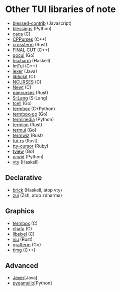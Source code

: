 # Other TUI libraries of note

* [blessed-contrib](https://github.com/yaronn/blessed-contrib) (Javascript)
* [blessings](https://github.com/erikrose/blessings) (Python)
* [caca](http://caca.zoy.org/wiki/libcaca) (C)
* [CPPurses](https://github.com/a-n-t-h-o-n-y/CPPurses) (C++)
* [crossterm](https://github.com/crossterm-rs/crossterm) (Rust)
* [FINAL CUT](https://github.com/gansm/finalcut) (C++)
* [gocui](https://github.com/jroimartin/gocui) (Go)
* [hscharm](https://hackage.haskell.org/package/hscharm) (Haskell)
* [ImTui](https://github.com/ggerganov/imtui) (C++)
* [jexer](https://jexer.sourceforge.io/) (Java)
* [libtickit](http://www.leonerd.org.uk/code/libtickit/) (C)
* [NCURSES](https://invisible-island.net/ncurses/) (C)
* [Newt](https://pagure.io/newt) (C)
* [pancurses](https://github.com/ihalila/pancurses) (Rust)
* [S-Lang](http://www.jedsoft.org/slang/) (S-Lang)
* [tcell](https://github.com/gdamore/tcell) (Go)
* [termbox](https://github.com/nsf/termbox) (C+Python)
* [termbox-go](https://github.com/nsf/termbox-go) (Go)
* [terminedia](https://github.com/jsbueno/terminedia) (Python)
* [termion](https://github.com/redox-os/termion) (Rust)
* [termui](https://github.com/gizak/termui) (Go)
* [termwiz](https://github.com/wez/wezterm/tree/master/termwiz) (Rust)
* [tui-rs](https://github.com/fdehau/tui-rs) (Rust)
* [tty-cursor](https://github.com/piotrmurach/tty-cursor) (Ruby)
* [tview](https://github.com/rivo/tview) (Go)
* [urwid](https://github.com/urwid/urwid) (Python)
* [vty](http://hackage.haskell.org/package/vty) (Haskell)

## Declarative

* [brick](https://github.com/jtdaugherty/brick) (Haskell, atop vty)
* [zui](https://github.com/zdharma/zui) (Zsh, atop zdharma)

## Graphics

* [termbox](https://github.com/nsf/termbox) (C)
* [chafa](https://hpjansson.org/chafa/) (C)
* [libsixel](https://github.com/saitoha/libsixel) (C)
* [viu](https://github.com/atanunq/viu) (Rust)
* [grafterm](https://github.com/slok/grafterm) (Go)
* [timg](https://github.com/hzeller/timg) (C++)

## Advanced

* [Jexer](https://jexer.sourceforge.io/)[Java]
* [pygamelib](https://github.com/arnauddupuis/pygamelib)[Python]
